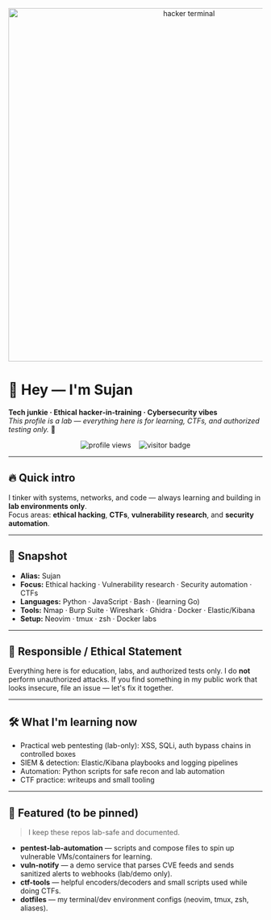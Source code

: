 <p align="center">
  <img src="https://media.giphy.com/media/3oEjHWbXcpeKhTktXi/giphy.gif" width="700" alt="hacker terminal"/>
</p>


# 👋 Hey — I'm Sujan
**Tech junkie · Ethical hacker‑in‑training · Cybersecurity vibes**  
*This profile is a lab — everything here is for learning, CTFs, and authorized testing only.* 🚀

<p align="center">
  <img src="https://komarev.com/ghpvc/?username=Sujan&color=green" alt="profile views" />
  &nbsp;&nbsp;
  <img src="https://visitor-badge.laobi.icu/badge?page_id=Sujan.Sujan" alt="visitor badge" />
</p>

---

## 🔥 Quick intro
I tinker with systems, networks, and code — always learning and building in **lab environments only**.  
Focus areas: **ethical hacking**, **CTFs**, **vulnerability research**, and **security automation**.

---

## 🎯 Snapshot
- **Alias:** Sujan  
- **Focus:** Ethical hacking · Vulnerability research · Security automation · CTFs  
- **Languages:** Python · JavaScript · Bash · (learning Go)  
- **Tools:** Nmap · Burp Suite · Wireshark · Ghidra · Docker · Elastic/Kibana  
- **Setup:** Neovim · tmux · zsh · Docker labs

---

## 🔐 Responsible / Ethical Statement
Everything here is for education, labs, and authorized tests only. I do **not** perform unauthorized attacks. If you find something in my public work that looks insecure, file an issue — let's fix it together.

---

## 🛠 What I'm learning now
- Practical web pentesting (lab-only): XSS, SQLi, auth bypass chains in controlled boxes  
- SIEM & detection: Elastic/Kibana playbooks and logging pipelines  
- Automation: Python scripts for safe recon and lab automation  
- CTF practice: writeups and small tooling

---

## 📌 Featured (to be pinned)
> I keep these repos lab-safe and documented.

- **pentest-lab-automation** — scripts and compose files to spin up vulnerable VMs/containers for learning.  
- **vuln-notify** — a demo service that parses CVE feeds and sends sanitized alerts to webhooks (lab/demo only).  
- **ctf-tools** — helpful encoders/decoders and small scripts used while doing CTFs.  
- **dotfiles** — my terminal/dev environment configs (neovim, tmux, zsh, aliases).


